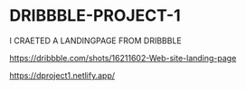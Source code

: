 # DRIBBBLE-PROJECT-1

I CRAETED A LANDINGPAGE FROM DRIBBBLE

https://dribbble.com/shots/16211602-Web-site-landing-page

https://dproject1.netlify.app/
